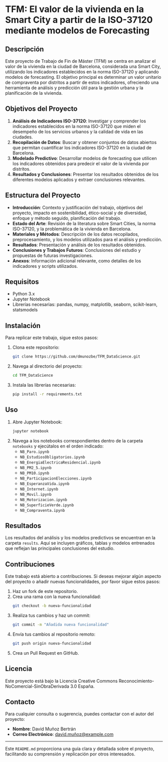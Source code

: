 # TFM: El valor de la vivienda en la Smart City a partir de la ISO-37120 mediante modelos de Forecasting

## Descripción

Este proyecto de Trabajo de Fin de Máster (TFM) se centra en analizar el valor de la vivienda en la ciudad de Barcelona, considerada una Smart City, utilizando los indicadores establecidos en la norma ISO-37120 y aplicando modelos de forecasting. El objetivo principal es determinar un valor unitario de compraventa por distritos a partir de estos indicadores, ofreciendo una herramienta de análisis y predicción útil para la gestión urbana y la planificación de la vivienda.

## Objetivos del Proyecto

1. **Análisis de Indicadores ISO-37120**: Investigar y comprender los indicadores establecidos en la norma ISO-37120 que miden el desempeño de los servicios urbanos y la calidad de vida en las ciudades.
2. **Recopilación de Datos**: Buscar y obtener conjuntos de datos abiertos que permitan cuantificar los indicadores ISO-37120 en la ciudad de Barcelona.
3. **Modelado Predictivo**: Desarrollar modelos de forecasting que utilicen los indicadores obtenidos para predecir el valor de la vivienda por distritos.
4. **Resultados y Conclusiones**: Presentar los resultados obtenidos de los diferentes modelos aplicados y extraer conclusiones relevantes.

## Estructura del Proyecto

- **Introducción**: Contexto y justificación del trabajo, objetivos del proyecto, impacto en sostenibilidad, ético-social y de diversidad, enfoque y método seguido, planificación del trabajo.
- **Estado del Arte**: Revisión de la literatura sobre Smart Cities, la norma ISO-37120, y la problemática de la vivienda en Barcelona.
- **Materiales y Métodos**: Descripción de los datos recopilados, preprocesamiento, y los modelos utilizados para el análisis y predicción.
- **Resultados**: Presentación y análisis de los resultados obtenidos.
- **Conclusiones y Trabajos Futuros**: Conclusiones del estudio y propuestas de futuras investigaciones.
- **Anexos**: Información adicional relevante, como detalles de los indicadores y scripts utilizados.

## Requisitos

- Python 3.x
- Jupyter Notebook
- Librerías necesarias: pandas, numpy, matplotlib, seaborn, scikit-learn, statsmodels

## Instalación

Para replicar este trabajo, sigue estos pasos:

1. Clona este repositorio:
    ```bash
    git clone https://github.com/dmunozbe/TFM_DataScience.git
    ```
2. Navega al directorio del proyecto:
    ```bash
    cd TFM_DataScience
    ```
3. Instala las librerías necesarias:
    ```bash
    pip install -r requirements.txt
    ```

## Uso

1. Abre Jupyter Notebook:
    ```bash
    jupyter notebook
    ```
2. Navega a los notebooks correspondientes dentro de la carpeta `notebooks` y ejecútalos en el orden indicado:
    - `NB_Paro.ipynb`
    - `NB_EstudiosObligatorios.ipynb`
    - `NB_EnergiaElectricaResidencial.ipynb`
    - `NB_PM2_5.ipynb`
    - `NB_PM10.ipynb`
    - `NB_ParticipacionElecciones.ipynb`
    - `NB_EsperanzaVida.ipynb`
    - `NB_Internet.ipynb`
    - `NB_Movil.ipynb`
    - `NB_Motorizacion.ipynb`
    - `NB_SuperficieVerde.ipynb`
    - `NB_Compraventa.ipynb`

## Resultados

Los resultados del análisis y los modelos predictivos se encuentran en la carpeta `results`. Aquí se incluyen gráficos, tablas y modelos entrenados que reflejan las principales conclusiones del estudio.

## Contribuciones

Este trabajo está abierto a contribuciones. Si deseas mejorar algún aspecto del proyecto o añadir nuevas funcionalidades, por favor sigue estos pasos:

1. Haz un fork de este repositorio.
2. Crea una rama con la nueva funcionalidad:
    ```bash
    git checkout -b nueva-funcionalidad
    ```
3. Realiza tus cambios y haz un commit:
    ```bash
    git commit -m "Añadida nueva funcionalidad"
    ```
4. Envía tus cambios al repositorio remoto:
    ```bash
    git push origin nueva-funcionalidad
    ```
5. Crea un Pull Request en GitHub.

## Licencia

Este proyecto está bajo la Licencia Creative Commons Reconocimiento-NoComercial-SinObraDerivada 3.0 España.

## Contacto

Para cualquier consulta o sugerencia, puedes contactar con el autor del proyecto:

- **Nombre**: David Muñoz Bertrán
- **Correo Electrónico**: david.muñoz@example.com

---

Este `README.md` proporciona una guía clara y detallada sobre el proyecto, facilitando su comprensión y replicación por otros interesados.
